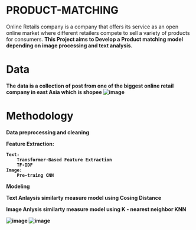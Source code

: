 # PRODUCT-MATCHING
Online Retails company is a company that offers its service as an open online market where different retailers compete to sell a variety of products for consumers. <b>This Project aims to Develop a Product matching model depending on image processing and text analysis.<b>

# Data 
  The data is a collection of post from one of the biggest online retail company in east Asia which is shopee
  ![image](https://user-images.githubusercontent.com/46527978/131696639-2d48fc55-9604-4a1e-879d-e25df3a9bb60.png)

# Methodology

Data preprocessing and cleaning

Feature Extraction:
	
	Text:
		Transformer-Based Feature Extraction
		TF-IDF
	Image:
		Pre-traing CNN

Modeling
	
  Text Anlaysis similarty measure model using
		Cosing Distance
	
  
  Image Anlysis similarty measure model using
		K - nearest neighbor KNN
 
  
  
  
  
![image](https://user-images.githubusercontent.com/46527978/131696416-6ec1b01a-45b8-4dc2-ac37-fe27798b3797.png)
![image](https://user-images.githubusercontent.com/46527978/131696536-529ab076-d024-4014-9175-ffbad95ed099.png)
